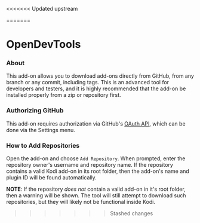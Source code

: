 <<<<<<< Updated upstream

=======
# OpenDevTools

### About
This add-on allows you to download add-ons directly from GitHub, from any branch or any commit, including tags.
This is an advanced tool for developers and testers, and it is highly recommended that the add-on be installed properly from a zip or repository first.


### Authorizing GitHub
This add-on requires authorization via GitHub's [OAuth API](https://docs.github.com/en/enterprise-server@3.0/developers/apps/authorizing-oauth-apps#directing-users-to-review-their-access), which can be done via the Settings menu.


### How to Add Repositories
Open the add-on and choose `Add Repository`. When prompted, enter the repository owner's username and repository name.
If the repository contains a valid Kodi add-on in its root folder, then the add-on's name and plugin ID will be found automatically.

**NOTE**: If the repository *does not* contain a valid add-on in it's root folder, then a warning will be shown. The tool will still attempt to
download such repositories, but they will likely not be functional inside Kodi.
>>>>>>> Stashed changes
